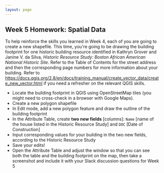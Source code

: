 ```yaml
---
layout: page
---
```


## Week 5 Homework: Spatial Data

To help reinforce the skills you learned in Week 4, each of you are going to create a new shapefile. This time, you're going to be drawing the building footprint for one historic building resource identified in Kathryn Grover and Janine V. da Silva, *Historic Resource Study: Boston African American National Historic Site*. Refer to the Table of Contents for the street address and then the corresponding page numbers for more information about your building. Refer to <https://docs.qgis.org/2.8/en/docs/training_manual/create_vector_data/create_new_vector.html> if you need a refresher on the relevant QGIS skills.

- Locate the building footprint in QGIS using OpenStreetMap tiles (you might need to cross-check in a browser with Google Maps).
- Create a new polygon shapefile
- In Edit mode, add a new polygon feature and draw the outline of the building footprint
- In the Attribute Table, create **two new fields** [columns]: `Name` [name of the house listed in the Historic Resource Study] and `DOC` [Date of Construction]
- Input corresponding values for your building in the two new fields, according to the Historic Resource Study
- Save your edits! 
- Open the Attribute Table and adjust the window so that you can see both the table and the building footprint on the map, then take a screenshot and include it with your Slack discussion questions for Week 5
